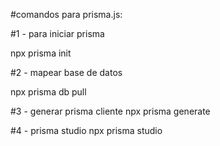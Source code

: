 #comandos para prisma.js:

#1 - para iniciar prisma

npx prisma init

#2 - mapear base de datos

npx prisma db pull

#3 - generar prisma cliente
npx prisma generate

#4 - prisma studio
npx prisma studio